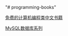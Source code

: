 "# programming-books" 

[免费的计算机编程类中文书籍](https://github.com/vhf/free-programming-books/blob/master/free-programming-books-zh.md)

[MySQL数据库系列](http://blog.csdn.net/column/details/mysqlchx.html)



